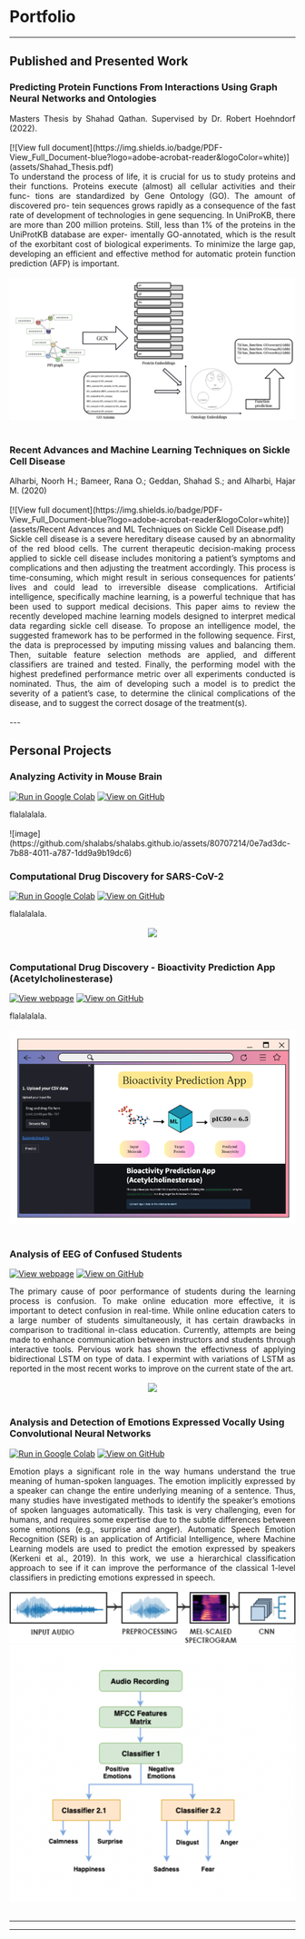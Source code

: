 # Portfolio
---

## Published and Presented Work

### Predicting Protein Functions From Interactions Using Graph Neural Networks and Ontologies
<div style="text-align: justify">Masters Thesis by Shahad Qathan. Supervised by Dr. Robert Hoehndorf (2022).</div>
<br>
[![View full document](https://img.shields.io/badge/PDF-View_Full_Document-blue?logo=adobe-acrobat-reader&logoColor=white)](assets/Shahad_Thesis.pdf)


<div style="text-align: justify">To understand the process of life, it is crucial for us to study proteins and their functions. Proteins execute (almost) all cellular activities and their func- tions are standardized by Gene Ontology (GO). The amount of discovered pro- tein sequences grows rapidly as a consequence of the fast rate of development of technologies in gene sequencing. In UniProKB, there are more than 200 million proteins. Still, less than 1% of the proteins in the UniProtKB database are exper- imentally GO-annotated, which is the result of the exorbitant cost of biological experiments. To minimize the large gap, developing an efficient and effective method for automatic protein function prediction (AFP) is important.</div>
<br>
<center><img src="assets/img/overview.jpg"/></center>
<br>

### Recent Advances and Machine Learning Techniques on Sickle Cell Disease

<div style="text-align: justify">Alharbi, Noorh H.; Bameer, Rana O.; Geddan, Shahad S.; and Alharbi, Hajar M. (2020)</div>
<br>
[![View full document](https://img.shields.io/badge/PDF-View_Full_Document-blue?logo=adobe-acrobat-reader&logoColor=white)](assets/Recent Advances and ML Techniques on Sickle Cell Disease.pdf)

<div style="text-align: justify">Sickle cell disease is a severe hereditary disease caused by an abnormality of the red blood cells. The current therapeutic decision-making process applied to sickle cell disease includes monitoring a patient’s symptoms and complications and then adjusting the treatment accordingly. This process is time-consuming, which might result in serious consequences for patients’ lives and could lead to irreversible disease complications. Artificial intelligence, specifically machine learning, is a powerful technique that has been used to support medical decisions. This paper aims to review the recently developed machine learning models designed to interpret medical data regarding sickle cell disease. To propose an intelligence model, the suggested framework has to be performed in the following sequence. First, the data is preprocessed by imputing missing values and balancing them. Then, suitable feature selection methods are applied, and different classifiers are trained and tested. Finally, the performing model with the highest predefined performance metric over all experiments conducted is nominated. Thus, the aim of developing such a model is to predict the severity of a patient’s case, to determine the clinical complications of the disease, and to suggest the correct dosage of the treatment(s).</div>
<br>
---

## Personal Projects

### Analyzing Activity in Mouse Brain


[![Run in Google Colab](https://img.shields.io/badge/Colab-Run_in_Google_Colab-blue?logo=Google&logoColor=FDBA18)](https://colab.research.google.com/drive/1f32gj5IYIyFipoINiC8P3DvKat-WWLUK)
[![View on GitHub](https://img.shields.io/badge/GitHub-View_on_GitHub-blue?logo=GitHub)](https://github.com/shalabs/Detection-of-emotions-expressed-vocally-using-Deep-Learning)


<div style="text-align: justify">flalalalala.</div>

<br>
![image](https://github.com/shalabs/shalabs.github.io/assets/80707214/0e7ad3dc-7b88-4011-a787-1dd9a9b19dc6)
<br>


### Computational Drug Discovery for SARS-CoV-2


[![Run in Google Colab](https://img.shields.io/badge/Colab-Run_in_Google_Colab-blue?logo=Google&logoColor=FDBA18)](https://colab.research.google.com/drive/1f32gj5IYIyFipoINiC8P3DvKat-WWLUK)
[![View on GitHub](https://img.shields.io/badge/GitHub-View_on_GitHub-blue?logo=GitHub)](https://github.com/shalabs/Detection-of-emotions-expressed-vocally-using-Deep-Learning)


<div style="text-align: justify">flalalalala.</div>

<br>
<center><img src="https://github.com/shalabs/computational-drug-discovery/assets/80707214/6d812754-db09-407a-8679-7af467c5f00b"/></center>
<br>


### Computational Drug Discovery - Bioactivity Prediction App (Acetylcholinesterase)


[![View webpage](https://img.shields.io/badge/Colab-Run_in_Google_Colab-blue?logo=Google&logoColor=FDBA18)](https://colab.research.google.com/drive/1f32gj5IYIyFipoINiC8P3DvKat-WWLUK)
[![View on GitHub](https://img.shields.io/badge/GitHub-View_on_GitHub-blue?logo=GitHub)](https://github.com/shalabs/Detection-of-emotions-expressed-vocally-using-Deep-Learning)


<div style="text-align: justify">flalalalala.</div>

<br>
<center><img src="assets/img/webpage-ss.png"/></center>
<br>


### Analysis of EEG of Confused Students


[![View webpage](https://img.shields.io/badge/Colab-Run_in_Google_Colab-blue?logo=Google&logoColor=FDBA18)](https://colab.research.google.com/drive/1f32gj5IYIyFipoINiC8P3DvKat-WWLUK)
[![View on GitHub](https://img.shields.io/badge/GitHub-View_on_GitHub-blue?logo=GitHub)](https://github.com/shalabs/Detection-of-emotions-expressed-vocally-using-Deep-Learning)


<div style="text-align: justify">The primary cause of poor performance of students during the learning process is confusion. To make online education more effective, it is important to detect confusion in real-time. While online education caters to a large number of students simultaneously, it has certain drawbacks in comparison to traditional in-class education. Currently, attempts are being made to enhance communication between instructors and students through interactive tools. Pervious work has shown the effectivness of applying bidirectional LSTM on type of data. I expermint with variations of LSTM as reported in the most recent works to improve on the current state of the art.</div>

<br>
<center><img src="https://github.com/shalabs/detecting-confusion-in-students/assets/80707214/b6735813-0e74-44b5-a40d-2c7d7d352a8b"/></center>
<br>


### Analysis and Detection of Emotions Expressed Vocally Using Convolutional Neural Networks

[![Run in Google Colab](https://img.shields.io/badge/Colab-Run_in_Google_Colab-blue?logo=Google&logoColor=FDBA18)](https://colab.research.google.com/drive/1f32gj5IYIyFipoINiC8P3DvKat-WWLUK)
[![View on GitHub](https://img.shields.io/badge/GitHub-View_on_GitHub-blue?logo=GitHub)](https://github.com/shalabs/Detection-of-emotions-expressed-vocally-using-Deep-Learning)


<div style="text-align: justify">Emotion plays a significant role in the way humans understand the true meaning of human-spoken languages. The emotion implicitly expressed by a speaker can change the entire underlying meaning of a sentence. Thus, many studies have investigated methods to identify the speaker’s emotions of spoken languages automatically. This task is very challenging, even for humans, and requires some expertise due to the subtle differences between some emotions (e.g., surprise and anger). Automatic Speech Emotion Recognition (SER) is an application of Artificial Intelligence, where Machine Learning models are used to predict the emotion expressed by speakers (Kerkeni et al., 2019). In this work, we use a hierarchical classification approach to see if it can improve the performance of the classical 1-level classifiers in predicting emotions expressed in speech.</div>

<br>
<center><img src="assets/img/ser_fig1.webp"/></center>
<center><img src="assets/img/ser_fig2.png"/></center>
<br>

---

---


